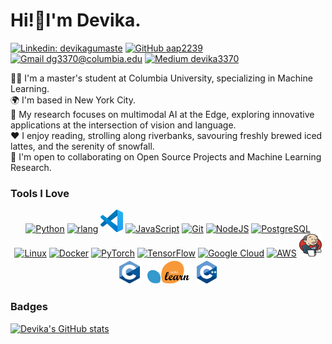Hi!👋I'm Devika.
=========================================================================================================================================
 [![Linkedin: devikagumaste](https://img.shields.io/badge/LinkedIn-0077B5?style=for-the-badge&logo=linkedin&logoColor=white)](https://www.linkedin.com/in/devika-gumaste/)
[![GitHub aap2239](https://img.shields.io/badge/GitHub-100000?style=for-the-badge&logo=github&logoColor=white)](https://github.com/devika3370)
[![Gmail dg3370@columbia.edu](https://img.shields.io/badge/-GMAIL-c14438?style=for-the-badge&logo=Gmail&logoColor=white&link=mailto:dg3370@columbia.edu)](mailto:dg3370@columbia.edu)
[![Medium devika3370](https://img.shields.io/badge/Medium-12100E?style=for-the-badge&logo=medium&logoColor=white)](https://medium.com/@dg3370)



🧑‍🎓  I'm a master's student at Columbia University, specializing in Machine Learning. <br>
🌍  I'm based in New York City. <br>
🧠  My research focuses on multimodal AI at the Edge, exploring innovative applications at the intersection of vision and language. <br>
❤️  I enjoy reading, strolling along riverbanks, savouring freshly brewed iced lattes, and the serenity of snowfall. <br>
🤝  I'm open to collaborating on Open Source Projects and Machine Learning Research. <br>



### Tools I Love

<p align="center">
<a href="https://www.python.org/" target="_blank" rel="noreferrer"><img src="https://raw.githubusercontent.com/danielcranney/readme-generator/main/public/icons/skills/python-colored.svg" width="36" height="36" alt="Python" /></a>
<a href="https://www.r-project.org/" target="_blank" rel="noreferrer"><img src="https://raw.githubusercontent.com/danielcranney/readme-generator/main/public/icons/skills/rlang-colored.svg" width="36" height="36" alt="rlang" /></a>
<a href="https://code.visualstudio.com/" target="_blank" rel="noreferrer"><img src="https://raw.githubusercontent.com/github/explore/80688e429a7d4ef2fca1e82350fe8e3517d3494d/topics/visual-studio-code/visual-studio-code.png" width="36" height="36" alt="vscode" /></a>
<a href="https://developer.mozilla.org/en-US/docs/Web/JavaScript" target="_blank" rel="noreferrer"><img src="https://raw.githubusercontent.com/danielcranney/readme-generator/main/public/icons/skills/javascript-colored.svg" width="36" height="36" alt="JavaScript" /></a>
<a href="https://git-scm.com/" target="_blank" rel="noreferrer"><img src="https://raw.githubusercontent.com/danielcranney/readme-generator/main/public/icons/skills/git-colored.svg" width="36" height="36" alt="Git" /></a>
<a href="https://nodejs.org/en/" target="_blank" rel="noreferrer"><img src="https://raw.githubusercontent.com/danielcranney/readme-generator/main/public/icons/skills/nodejs-colored.svg" width="36" height="36" alt="NodeJS" /></a>
<a href="https://www.postgresql.org/" target="_blank" rel="noreferrer"><img src="https://raw.githubusercontent.com/danielcranney/readme-generator/main/public/icons/skills/postgresql-colored.svg" width="36" height="36" alt="PostgreSQL" /></a>
<a href="https://www.linux.org" target="_blank" rel="noreferrer"><img src="https://raw.githubusercontent.com/danielcranney/readme-generator/main/public/icons/skills/linux-colored.svg" width="36" height="36" alt="Linux" /></a>
<a href="https://www.docker.com/" target="_blank" rel="noreferrer"><img src="https://raw.githubusercontent.com/danielcranney/readme-generator/main/public/icons/skills/docker-colored.svg" width="36" height="36" alt="Docker" /></a>
<a href="https://pytorch.org/" target="_blank" rel="noreferrer"><img src="https://raw.githubusercontent.com/danielcranney/readme-generator/main/public/icons/skills/pytorch-colored.svg" width="36" height="36" alt="PyTorch" /></a>
<a href="https://www.tensorflow.org/" target="_blank" rel="noreferrer"><img src="https://raw.githubusercontent.com/danielcranney/readme-generator/main/public/icons/skills/tensorflow-colored.svg" width="36" height="36" alt="TensorFlow" /></a>
<a href="https://cloud.google.com/" target="_blank" rel="noreferrer"><img src="https://raw.githubusercontent.com/danielcranney/readme-generator/main/public/icons/skills/googlecloud-colored.svg" width="36" height="36" alt="Google Cloud" /></a>
<a href="https://aws.amazon.com/" target="_blank" rel="noreferrer"><img src="https://raw.githubusercontent.com/danielcranney/readme-generator/main/public/icons/skills/aws-colored.svg" width="36" height="36" alt="AWS" /></a>
<a href="https://www.jenkins.io/" target="_blank" rel="noreferrer"><img src="images/jenkins.png" width="36" height="36" alt="Jenkins"/></a>
<img src="./images/c.png" alt="C" height="36" style="vertical-align:top; margin:4px">
<img src="./images/scikit.png" alt="Scikit" height="36" style="vertical-align:top; margin:4px">
<img src="./images/cpp.png" alt="C++" height="36" style="vertical-align:top; margin:4px">

### Badges

<a href="http://www.github.com/devika3370"><img src="https://github-readme-stats.vercel.app/api?username=devika3370&show_icons=true&hide=&count_private=true&title_color=0891b2&text_color=ffffff&icon_color=0891b2&bg_color=1c1917&hide_border=true&show_icons=true" alt="Devika's GitHub stats" /></a>
